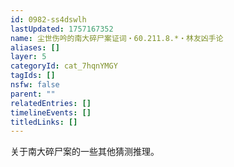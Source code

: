 ```yaml
---
id: 0982-ss4dswlh
lastUpdated: 1757167352
name: 尘世伤吟的南大碎尸案证词・60.211.8.*・林友凶手论
aliases: []
layer: 5
categoryId: cat_7hqnYMGY
tagIds: []
nsfw: false
parent: ""
relatedEntries: []
timelineEvents: []
titledLinks: []
---
```


关于南大碎尸案的一些其他猜测推理。